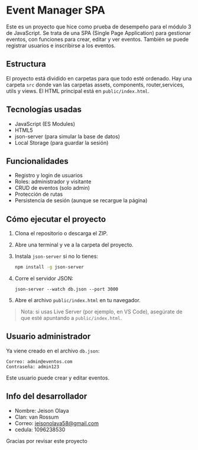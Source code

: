 # Event Manager SPA

Este es un proyecto que hice como prueba de desempeño para el módulo 3 de JavaScript. Se trata de una SPA (Single Page Application) para gestionar eventos, con funciones para crear, editar y ver eventos. También se puede registrar usuarios e inscribirse a los eventos.

## Estructura

El proyecto está dividido en carpetas para que todo esté ordenado. Hay una carpeta `src` donde van las carpetas assets, components, router,services, utils y views. El HTML principal está en `public/index.html`.

## Tecnologías usadas

- JavaScript (ES Modules)
- HTML5
- json-server (para simular la base de datos)
- Local Storage (para guardar la sesión)

## Funcionalidades

- Registro y login de usuarios
- Roles: administrador y visitante
- CRUD de eventos (solo admin)
- Protección de rutas
- Persistencia de sesión (aunque se recargue la página)

## Cómo ejecutar el proyecto

1. Clona el repositorio o descarga el ZIP.
2. Abre una terminal y ve a la carpeta del proyecto.
3. Instala `json-server` si no lo tienes:
   ```bash
   npm install -g json-server
   ```
4. Corre el servidor JSON:

   ```json-server --watch db.json --port 3000```

5. Abre el archivo `public/index.html` en tu navegador.

> Nota: si usas Live Server (por ejemplo, en VS Code), asegúrate de que esté apuntando a `public/index.html`.

## Usuario administrador

Ya viene creado en el archivo `db.json`:

```
Correo: admin@eventos.com
Contraseña: admin123
```

Este usuario puede crear y editar eventos.

## Info del desarrollador

- Nombre: Jeison Olaya
- Clan: van Rossum
- Correo: jeisonolaya58@gmail.com
- cedula: 1096238530

Gracias por revisar este proyecto 